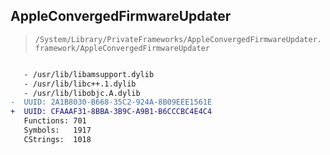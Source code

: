 ## AppleConvergedFirmwareUpdater

> `/System/Library/PrivateFrameworks/AppleConvergedFirmwareUpdater.framework/AppleConvergedFirmwareUpdater`

```diff

   - /usr/lib/libamsupport.dylib
   - /usr/lib/libc++.1.dylib
   - /usr/lib/libobjc.A.dylib
-  UUID: 2A1B8030-B668-35C2-924A-8B09EEE1561E
+  UUID: CFAAAF31-8BBA-3B9C-A9B1-B6CCCBC4E4C4
   Functions: 701
   Symbols:   1917
   CStrings:  1018

```
